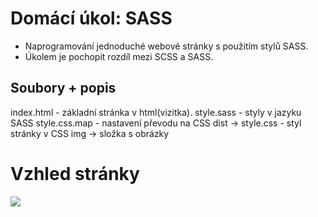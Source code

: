 # Domácí úkol: SASS
- Naprogramování jednoduché webové stránky s použitím stylů SASS.
- Úkolem je pochopit rozdíl mezi SCSS a SASS.
## Soubory + popis
index.html - základní stránka v html(vizitka).
style.sass - styly v jazyku SASS
style.css.map - nastavení převodu na CSS
dist -> style.css - styl stránky v CSS
img -> složka s obrázky

# Vzhled stránky

<img src = "img/hodiny.png" >
